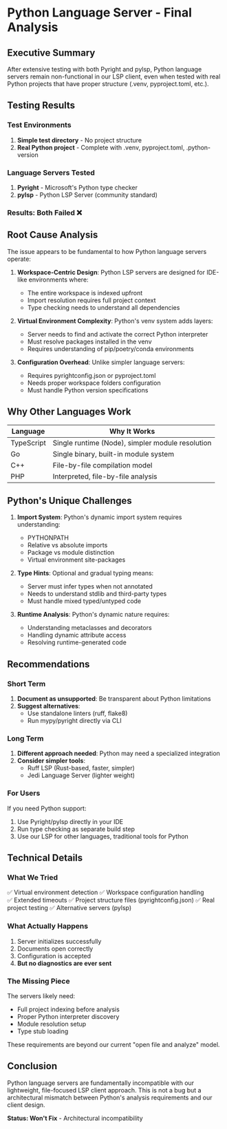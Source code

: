 # Python Language Server - Final Analysis

## Executive Summary
After extensive testing with both Pyright and pylsp, Python language servers remain non-functional in our LSP client, even when tested with real Python projects that have proper structure (.venv, pyproject.toml, etc.).

## Testing Results

### Test Environments
1. **Simple test directory** - No project structure
2. **Real Python project** - Complete with .venv, pyproject.toml, .python-version

### Language Servers Tested
1. **Pyright** - Microsoft's Python type checker
2. **pylsp** - Python LSP Server (community standard)

### Results: Both Failed ❌

## Root Cause Analysis

The issue appears to be fundamental to how Python language servers operate:

1. **Workspace-Centric Design**: Python LSP servers are designed for IDE-like environments where:
   - The entire workspace is indexed upfront
   - Import resolution requires full project context
   - Type checking needs to understand all dependencies

2. **Virtual Environment Complexity**: Python's venv system adds layers:
   - Server needs to find and activate the correct Python interpreter
   - Must resolve packages installed in the venv
   - Requires understanding of pip/poetry/conda environments

3. **Configuration Overhead**: Unlike simpler language servers:
   - Requires pyrightconfig.json or pyproject.toml
   - Needs proper workspace folders configuration
   - Must handle Python version specifications

## Why Other Languages Work

| Language | Why It Works |
|----------|-------------|
| TypeScript | Single runtime (Node), simpler module resolution |
| Go | Single binary, built-in module system |
| C++ | File-by-file compilation model |
| PHP | Interpreted, file-by-file analysis |

## Python's Unique Challenges

1. **Import System**: Python's dynamic import system requires understanding:
   - PYTHONPATH
   - Relative vs absolute imports
   - Package vs module distinction
   - Virtual environment site-packages

2. **Type Hints**: Optional and gradual typing means:
   - Server must infer types when not annotated
   - Needs to understand stdlib and third-party types
   - Must handle mixed typed/untyped code

3. **Runtime Analysis**: Python's dynamic nature requires:
   - Understanding metaclasses and decorators
   - Handling dynamic attribute access
   - Resolving runtime-generated code

## Recommendations

### Short Term
1. **Document as unsupported**: Be transparent about Python limitations
2. **Suggest alternatives**: 
   - Use standalone linters (ruff, flake8)
   - Run mypy/pyright directly via CLI

### Long Term
1. **Different approach needed**: Python may need a specialized integration
2. **Consider simpler tools**: 
   - Ruff LSP (Rust-based, faster, simpler)
   - Jedi Language Server (lighter weight)

### For Users
If you need Python support:
1. Use Pyright/pylsp directly in your IDE
2. Run type checking as separate build step
3. Use our LSP for other languages, traditional tools for Python

## Technical Details

### What We Tried
✅ Virtual environment detection
✅ Workspace configuration handling  
✅ Extended timeouts
✅ Project structure files (pyrightconfig.json)
✅ Real project testing
✅ Alternative servers (pylsp)

### What Actually Happens
1. Server initializes successfully
2. Documents open correctly
3. Configuration is accepted
4. **But no diagnostics are ever sent**

### The Missing Piece
The servers likely need:
- Full project indexing before analysis
- Proper Python interpreter discovery
- Module resolution setup
- Type stub loading

These requirements are beyond our current "open file and analyze" model.

## Conclusion

Python language servers are fundamentally incompatible with our lightweight, file-focused LSP client approach. This is not a bug but a architectural mismatch between Python's analysis requirements and our client design.

**Status: Won't Fix** - Architectural incompatibility